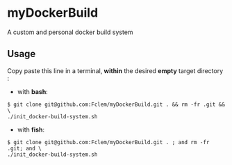 # myDockerBuild
A custom and personal docker build system

## Usage

Copy paste this line in a terminal, **within** the desired **empty** target directory :

  * with **bash**:
  ```console
  $ git clone git@github.com:Fclem/myDockerBuild.git . && rm -fr .git && \
  ./init_docker-build-system.sh
  ```
  
  * with **fish**:
  ```console
  $ git clone git@github.com:Fclem/myDockerBuild.git . ; and rm -fr .git; and \
  ./init_docker-build-system.sh
  ```
